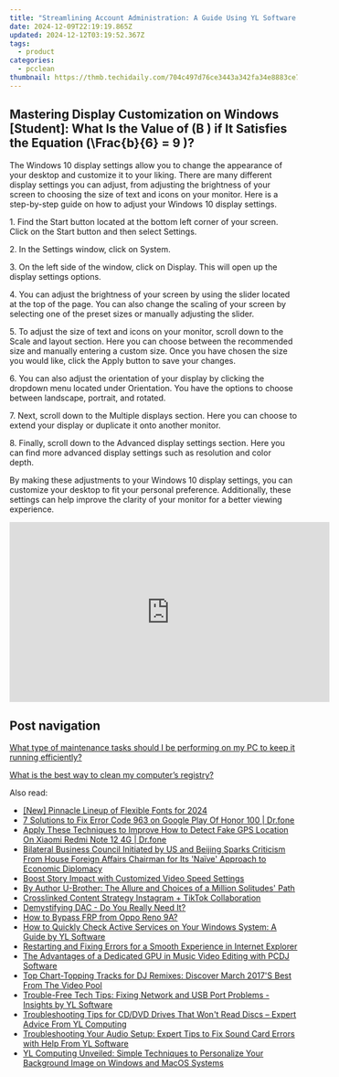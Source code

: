 ```yaml
---
title: "Streamlining Account Administration: A Guide Using YL Software Tools"
date: 2024-12-09T22:19:19.865Z
updated: 2024-12-12T03:19:52.367Z
tags:
  - product
categories:
  - pcclean
thumbnail: https://thmb.techidaily.com/704c497d76ce3443a342fa34e8883ce74ed2e3eea338695faa58de9221c96a80.jpg
---
```


## Mastering Display Customization on Windows [Student]: What Is the Value of \(B \) if It Satisfies the Equation \(\Frac{b}{6} = 9 \)?

The Windows 10 display settings allow you to change the appearance of your desktop and customize it to your liking. There are many different display settings you can adjust, from adjusting the brightness of your screen to choosing the size of text and icons on your monitor. Here is a step-by-step guide on how to adjust your Windows 10 display settings. 

1\. Find the Start button located at the bottom left corner of your screen. Click on the Start button and then select Settings.

2\. In the Settings window, click on System.

3\. On the left side of the window, click on Display. This will open up the display settings options. 

4\. You can adjust the brightness of your screen by using the slider located at the top of the page. You can also change the scaling of your screen by selecting one of the preset sizes or manually adjusting the slider.

5\. To adjust the size of text and icons on your monitor, scroll down to the Scale and layout section. Here you can choose between the recommended size and manually entering a custom size. Once you have chosen the size you would like, click the Apply button to save your changes.

6\. You can also adjust the orientation of your display by clicking the dropdown menu located under Orientation. You have the options to choose between landscape, portrait, and rotated.

7\. Next, scroll down to the Multiple displays section. Here you can choose to extend your display or duplicate it onto another monitor.

8\. Finally, scroll down to the Advanced display settings section. Here you can find more advanced display settings such as resolution and color depth. 

By making these adjustments to your Windows 10 display settings, you can customize your desktop to fit your personal preference. Additionally, these settings can help improve the clarity of your monitor for a better viewing experience.

<!-- affiliate ads begin -->
<iframe width="560" height="315" src="https://www.youtube.com/embed/6nvb0775GOM?si=peBB_Mo_4zcZFuci" title="YouTube video player" frameborder="0" allow="accelerometer; autoplay; clipboard-write; encrypted-media; gyroscope; picture-in-picture; web-share" referrerpolicy="strict-origin-when-cross-origin" allowfullscreen></iframe>
<!-- affiliate ads end -->

## Post navigation

[What type of maintenance tasks should I be performing on my PC to keep it running efficiently?](https://tools.techidaily.com/pcclean/products/)

[What is the best way to clean my computer’s registry?](https://tools.techidaily.com/pcclean/products/)

<ins class="adsbygoogle"
     style="display:block"
     data-ad-format="autorelaxed"
     data-ad-client="ca-pub-7571918770474297"
     data-ad-slot="1223367746"></ins>

<ins class="adsbygoogle"
     style="display:block"
     data-ad-client="ca-pub-7571918770474297"
     data-ad-slot="8358498916"
     data-ad-format="auto"
     data-full-width-responsive="true"></ins>

<span class="atpl-alsoreadstyle">Also read:</span>
<div><ul>
<li><a href="https://fox-helps.techidaily.com/new-pinnacle-lineup-of-flexible-fonts-for-2024/"><u>[New] Pinnacle Lineup of Flexible Fonts for 2024</u></a></li>
<li><a href="https://howto.techidaily.com/7-solutions-to-fix-error-code-963-on-google-play-of-honor-100-drfone-by-drfone-fix-android-problems-fix-android-problems/"><u>7 Solutions to Fix Error Code 963 on Google Play Of Honor 100 | Dr.fone</u></a></li>
<li><a href="https://fake-location.techidaily.com/apply-these-techniques-to-improve-how-to-detect-fake-gps-location-on-xiaomi-redmi-note-12-4g-drfone-by-drfone-virtual-android/"><u>Apply These Techniques to Improve How to Detect Fake GPS Location On Xiaomi Redmi Note 12 4G | Dr.fone</u></a></li>
<li><a href="https://discover-bits.techidaily.com/bilateral-business-council-initiated-by-us-and-beijing-sparks-criticism-from-house-foreign-affairs-chairman-for-its-naive-approach-to-economic-diplomacy/"><u>Bilateral Business Council Initiated by US and Beijing Sparks Criticism From House Foreign Affairs Chairman for Its 'Naïve' Approach to Economic Diplomacy</u></a></li>
<li><a href="https://fox-boxes.techidaily.com/boost-story-impact-with-customized-video-speed-settings/"><u>Boost Story Impact with Customized Video Speed Settings</u></a></li>
<li><a href="https://discover-bits.techidaily.com/by-author-u-brother-the-allure-and-choices-of-a-million-solitudes-path/"><u>By Author U-Brother: The Allure and Choices of a Million Solitudes' Path</u></a></li>
<li><a href="https://extra-hints.techidaily.com/crosslinked-content-strategy-instagram-plus-tiktok-collaboration/"><u>Crosslinked Content Strategy Instagram + TikTok Collaboration</u></a></li>
<li><a href="https://tech-renaissance.techidaily.com/demystifying-dac-do-you-really-need-it/"><u>Demystifying DAC - Do You Really Need It?</u></a></li>
<li><a href="https://android-frp.techidaily.com/how-to-bypass-frp-from-oppo-reno-9a-by-drfone-android/"><u>How to Bypass FRP from Oppo Reno 9A?</u></a></li>
<li><a href="https://discover-bits.techidaily.com/how-to-quickly-check-active-services-on-your-windows-system-a-guide-by-yl-software/"><u>How to Quickly Check Active Services on Your Windows System: A Guide by YL Software</u></a></li>
<li><a href="https://win-blog.techidaily.com/restarting-and-fixing-errors-for-a-smooth-experience-in-internet-explorer/"><u>Restarting and Fixing Errors for a Smooth Experience in Internet Explorer</u></a></li>
<li><a href="https://discover-bits.techidaily.com/the-advantages-of-a-dedicated-gpu-in-music-video-editing-with-pcdj-software/"><u>The Advantages of a Dedicated GPU in Music Video Editing with PCDJ Software</u></a></li>
<li><a href="https://discover-bits.techidaily.com/top-chart-topping-tracks-for-dj-remixes-discover-march-2017s-best-from-the-video-pool/"><u>Top Chart-Topping Tracks for DJ Remixes: Discover March 2017'S Best From The Video Pool</u></a></li>
<li><a href="https://discover-cloud.techidaily.com/trouble-free-tech-tips-fixing-network-and-usb-port-problems-insights-by-yl-software/"><u>Trouble-Free Tech Tips: Fixing Network and USB Port Problems - Insights by YL Software</u></a></li>
<li><a href="https://discover-bits.techidaily.com/troubleshooting-tips-for-cddvd-drives-that-wont-read-discs-expert-advice-from-yl-computing/"><u>Troubleshooting Tips for CD/DVD Drives That Won't Read Discs – Expert Advice From YL Computing</u></a></li>
<li><a href="https://discover-bits.techidaily.com/troubleshooting-your-audio-setup-expert-tips-to-fix-sound-card-errors-with-help-from-yl-software/"><u>Troubleshooting Your Audio Setup: Expert Tips to Fix Sound Card Errors with Help From YL Software</u></a></li>
<li><a href="https://discover-bits.techidaily.com/yl-computing-unveiled-simple-techniques-to-personalize-your-background-image-on-windows-and-macos-systems/"><u>YL Computing Unveiled: Simple Techniques to Personalize Your Background Image on Windows and MacOS Systems</u></a></li>
</ul></div>

